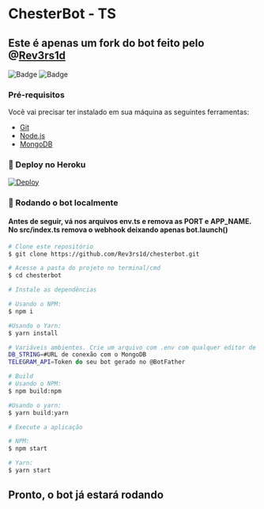 # ChesterBot - TS
## Este é apenas um fork do bot feito pelo @[Rev3rs1d](https://github.com/Rev3rs1d)

![Badge](https://img.shields.io/badge/Telegram-ShuseiKagari-blue) ![Badge](https://img.shields.io/badge/Telegram-type0f-blue)

### Pré-requisitos

Você vai precisar ter instalado em sua máquina as seguintes ferramentas:
- [Git](https://git-scm.com)
- [Node.js](https://nodejs.org/en/) 
- [MongoDB](https://cloud.mongodb.com/)

### 🤖 Deploy no Heroku

[![Deploy](https://www.herokucdn.com/deploy/button.svg)](https://heroku.com/deploy)


### 🤖 Rodando o bot localmente
#### Antes de seguir, vá nos arquivos env.ts e remova as PORT e APP_NAME. No src/index.ts remova o webhook deixando apenas bot.launch()

```bash
# Clone este repositório
$ git clone https://github.com/Rev3rs1d/chesterbot.git

# Acesse a pasta do projeto no terminal/cmd
$ cd chesterbot

# Instale as dependências

# Usando o NPM:
$ npm i

#Usando o Yarn:
$ yarn install

# Variáveis ambientes. Crie um arquivo com .env com qualquer editor de texto e coloque:
DB_STRING=#URL de conexão com o MongoDB
TELEGRAM_API=Token do seu bot gerado no @BotFather

# Build
# Usando o NPM:
$ npm build:npm

#Usando o yarn:
$ yarn build:yarn

# Execute a aplicação

# NPM:
$ npm start

# Yarn:
$ yarn start

```
## Pronto, o bot já estará rodando
